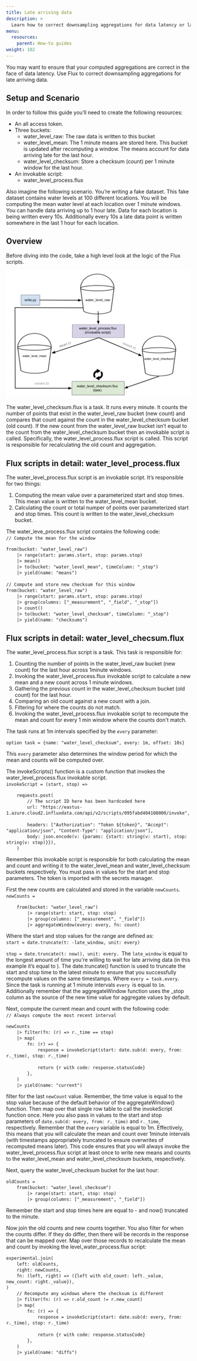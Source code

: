 ```yaml
---
title: Late arriving data
description: >
  Learn how to correct downsampling aggregations for data latency or late arriving data. 
menu:
  resources:
    parent: How-to guides
weight: 102
---
```

You may want to ensure that your computed aggregations are correct in the face of data latency. Use Flux to correct downsampling aggregations for late arriving data.

## Setup and Scenario

In order to follow this guide you’ll need to create the following resources:



* An all access token. 
* Three buckets: 
    * water_level_raw: The raw data is written to this bucket
    * water_level_mean: The 1 minute means are stored here. This bucket is updated after recomputing a window. The means account for data arriving late for the last hour. 
    * water_level_checksum: Store a checksum (count) per 1 minute window for the last hour. 
* An invokable script:
    * water_level_process.flux

Also imagine the following scenario. You’re writing a fake dataset. This fake dataset contains water levels at 100 different locations. You will be computing the mean water level at each location over 1 minute windows. You can handle data arriving up to 1 hour late. Data for each location is being written every 10s. Additionally every 10s a late data point is written somewhere in the last 1 hour for each location. 


## Overview 

Before diving into the code, take a high level look at the logic of the Flux scripts.


![late arriving data architecture](images/late-arriving-data.png "image_tooltip")


The water_level_checksum.flux is a task. It runs every minute. It counts the number of points that exist in the water_level_raw bucket (new count) and compares that count against the count in the water_level_checksum bucket (old count). If the new count from the water_level_raw bucket isn’t equal to the count from the water_level_checksum bucket then an invokable script is called. Specifically, the water_level_process.flux script is called. This script is responsible for recalculating the old count and aggregation.   


## Flux scripts in detail: water_level_process.flux

The water_level_process.flux script is an invokable script. It’s responsible for two things:


1. Computing the mean value over a parameterized start and stop times. This mean value is written to the water_level_mean bucket. 
2. Calculating the count or total numper of points over parameterized start and stop times. This count is written to the water_level_checksum bucket. 

The water_leve_process.flux script contains the following code: \
`// Compute the mean for the window`


```
from(bucket: "water_level_raw")
    |> range(start: params.start, stop: params.stop)
    |> mean()
    |> to(bucket: "water_level_mean", timeColumn: "_stop")
    |> yield(name: "means")

// Compute and store new checksum for this window
from(bucket: "water_level_raw")
    |> range(start: params.start, stop: params.stop)
    |> group(columns: ["_measurement", "_field", "_stop"])
    |> count()
    |> to(bucket: "water_level_checksum", timeColumn: "_stop")
    |> yield(name: "checksums")
```



## Flux scripts in detail: water_level_checsum.flux

The water_level_process.flux script is a task. This task is responsible for:


1. Counting the number of points in the water_level_raw bucket (new count) for the last hour across 1minute windows.
2. Invoking the water_level_process.flux invokable script to calculate a new mean and a new count across 1 minute windows. 
3. Gathering the previous count in the water_level_checksum bucket (old count) for the last hour. 
4. Comparing an old count against a new count with a join.  
5. Filtering for where the counts do not match.
6. Invoking the water_level_process.flux invokable script to recompute the mean and count for every 1 min window where the counts don't match. 

The task runs at 1m intervals specified by the `every` parameter:


```
option task = {name: "water_level_checksum", every: 1m, offset: 10s}
```


This `every` parameter also determines the window period for which the mean and counts will be computed over. 

The invokeScripts() function is a custom function that invokes the water_level_process.flux invokable script. \
`invokeScript = (start, stop) =>`


```
    requests.post(
        // The script ID here has been hardcoded here
        url: "https://eastus-1.azure.cloud2.influxdata.com/api/v2/scripts/095fabd404108000/invoke",

        headers: ["Authorization": "Token ${token}", "Accept": "application/json", "Content-Type": "application/json"],
        body: json.encode(v: {params: {start: string(v: start), stop: string(v: stop)}}),
    )
```


Remember this invokable script is responsible for both calculating the mean and count and writing it to the water_level_mean and water_level_checksum buckets respectively.  You must pass in values for the start and stop parameters. The token is imported with the secrets manager. 

First the new counts are calculated and stored in the variable `newCounts`. \
`newCounts =`


```
    from(bucket: "water_level_raw")
        |> range(start: start, stop: stop)
        |> group(columns: ["_measurement", "_field"])
        |> aggregateWindow(every: every, fn: count)
```


Where the start and stop values for the range are defined as: \
`start = date.truncate(t: -late_window, unit: every)`

`stop = date.truncate(t: now(), unit: every. `The `late_window` is equal to the longest amount of time you're willing to wait for late arriving data (in this example it’s equal to ). The date.truncate() function is used to truncate the start and stop time to the latest minute to ensure that you successfully recompute values on the same timestamps.  Where `every = task.every`. Since the task is running at 1 minute intervals `every `is equal to `1m`. Additionally remember that the aggregateWindow function uses the _stop column as the source of the new time value for aggregate values by default. 

Next, compute the current mean and count with the following code: \
`// Always compute the most recent interval`


```
newCounts
    |> filter(fn: (r) => r._time == stop)
    |> map(
        fn: (r) => {
            response = invokeScript(start: date.sub(d: every, from: r._time), stop: r._time)

            return {r with code: response.statusCode}
        },
    )
    |> yield(name: "current")
```


filter for the last `newCount` value. Remember, the time value is equal to the stop value because of the default behavior of the aggregateWindow() function. Then map over that single row table to call the invokeScript function once. Here you also pass in values to the start and stop parameters of `date.sub(d: every, from: r._time)` and `r._time`, respectively.  Remember that the `every` variable is equal to 1m. Effectively, this means that you will calculate the mean and count over 1minute intervals (with timestamps appropriately truncated to ensure overwrites of recomputed means later). This code ensures that you will always invoke the water_level_process.flux script at least once to write new means and counts to the water_level_mean and water_level_checksum buckets, respectively. 

Next, query the water_level_checksum bucket for the last hour: 


```
oldCounts =
    from(bucket: "water_level_checksum")
        |> range(start: start, stop: stop)
        |> group(columns: ["_measurement", "_field"])
```


Remember the start and stop times here are equal to - and now() truncated to the minute. 

Now join the old counts and new counts together. You also filter for when the counts differ. If they do differ, then there will be records in the response that can be mapped over. Map over those records to recalculate the mean and count by invoking the level_water_process.flux script: 


```
experimental.join(
    left: oldCounts,
    right: newCounts,
    fn: (left, right) => ({left with old_count: left._value, new_count: right._value}),
)
    // Recompute any windows where the checksum is different
    |> filter(fn: (r) => r.old_count != r.new_count)
    |> map(
        fn: (r) => {
            response = invokeScript(start: date.sub(d: every, from: r._time), stop: r._time)

            return {r with code: response.statusCode}
        },
    )
    |> yield(name: "diffs")
```